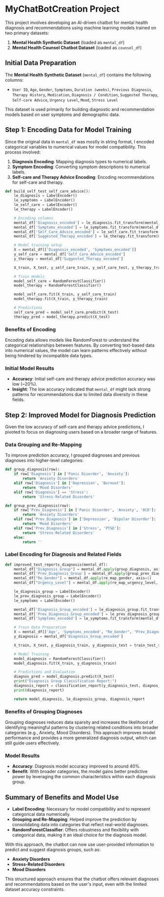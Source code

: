 # MyChatBotCreation Project

This project involves developing an AI-driven chatbot for mental health diagnosis and recommendations using machine learning models trained on two primary datasets:

1. **Mental Health Synthetic Dataset** (loaded as `mental_df`)
2. **Mental Health Counsel Chatbot Dataset** (loaded as `counsel_df`)

## Initial Data Preparation

The **Mental Health Synthetic Dataset** (`mental_df`) contains the following columns:

- `User ID`, `Age`, `Gender`, `Symptoms`, `Duration (weeks)`, `Previous Diagnosis`, `Therapy History`, `Medication`, `Diagnosis / Condition`, `Suggested Therapy`, `Self-care Advice`, `Urgency Level`, `Mood`, `Stress Level`

This dataset is used primarily for building diagnostic and recommendation models based on user symptoms and demographic data.

## Step 1: Encoding Data for Model Training

Since the original data in `mental_df` was mostly in string format, I encoded categorical variables to numerical values for model compatibility. This process involved:

1. **Diagnosis Encoding**: Mapping diagnosis types to numerical labels.
2. **Symptom Encoding**: Converting symptom descriptions to numerical labels.
3. **Self-care and Therapy Advice Encoding**: Encoding recommendations for self-care and therapy.

```python
def build_self_test_self_care_advice():
    le_diagnosis = LabelEncoder()
    le_symptoms = LabelEncoder()
    le_self_care = LabelEncoder()
    le_therapy = LabelEncoder()

    # Encoding columns
    mental_df['Diagnosis_encoded'] = le_diagnosis.fit_transform(mental_df['Diagnosis'])
    mental_df['Symptoms_encoded'] = le_symptoms.fit_transform(mental_df['Symptoms'])
    mental_df['Self_Care_Advice_encoded'] = le_self_care.fit_transform(mental_df['Self_Care_Advice'])
    mental_df['Suggested_Therapy_encoded'] = le_therapy.fit_transform(mental_df['Suggested_Therapy'])

    # Model training setup
    X = mental_df[['Diagnosis_encoded', 'Symptoms_encoded']]
    y_self_care = mental_df['Self_Care_Advice_encoded']
    y_therapy = mental_df['Suggested_Therapy_encoded']

    X_train, X_test, y_self_care_train, y_self_care_test, y_therapy_train, y_therapy_test = train_test_split(X, y_self_care, y_therapy, test_size=0.2, random_state=42)

    # Train models
    model_self_care = RandomForestClassifier()
    model_therapy = RandomForestClassifier()

    model_self_care.fit(X_train, y_self_care_train)
    model_therapy.fit(X_train, y_therapy_train)

    # Predictions
    self_care_pred = model_self_care.predict(X_test)
    therapy_pred = model_therapy.predict(X_test)
```

### **Benefits of Encoding**

Encoding data allows models like RandomForest to understand the categorical relationships between features. By converting text-based data into numerical values, the model can learn patterns effectively without being hindered by incompatible data types.

### **Initial Model Results**

- **Accuracy**: Initial self-care and therapy advice prediction accuracy was low (~20%).
- **Insight**: The low accuracy indicated that `mental_df` might lack strong patterns for recommendations due to limited data diversity in these fields.

## Step 2: Improved Model for Diagnosis Prediction

Given the low accuracy of self-care and therapy advice predictions, I pivoted to focus on diagnosing users based on a broader range of features.

### **Data Grouping and Re-Mapping**

To improve prediction accuracy, I grouped diagnoses and previous diagnoses into higher-level categories:

```python
def group_diagnosis(row):
    if row['Diagnosis'] in ['Panic Disorder', 'Anxiety']:
        return 'Anxiety Disorders'
    elif row['Diagnosis'] in ['Depression', 'Burnout']:
        return 'Mood Disorders'
    elif row['Diagnosis'] == 'Stress':
        return 'Stress-Related Disorders'

def group_prev_diagnosis(row):
    if row['Prev_Diagnosis'] in ['Panic Disorder', 'Anxiety', 'OCD']:
        return 'Anxiety Disorders'
    elif row['Prev_Diagnosis'] in ['Depression', 'Bipolar Disorder']:
        return 'Mood Disorders'
    elif row['Prev_Diagnosis'] in ['Stress', 'PTSD']:
        return 'Stress-Related Disorders'
    else:
        return ''
```

### **Label Encoding for Diagnosis and Related Fields**

```python
def improved_test_reports_diagnosis(mental_df):
    mental_df["Diagnosis_Group"] = mental_df.apply(group_diagnosis, axis=1)
    mental_df['Prev_Diagnosis_Group'] = mental_df.apply(group_prev_diagnosis, axis=1)
    mental_df["Re_Gender"] = mental_df.apply(re_map_gender, axis=1)
    mental_df["Urgency_Level"] = mental_df.apply(re_map_urgency_level, axis=1)

    le_diagnosis_group = LabelEncoder()
    le_prev_diagnosis_group = LabelEncoder()
    le_symptoms = LabelEncoder()

    mental_df['Diagnosis_Group_encoded'] = le_diagnosis_group.fit_transform(mental_df['Diagnosis_Group'])
    mental_df['Prev_Diagnosis_Group_encoded'] = le_prev_diagnosis_group.fit_transform(mental_df['Prev_Diagnosis'])
    mental_df['Symptoms_encoded'] = le_symptoms.fit_transform(mental_df['Symptoms'])

    # Train Data Preparation
    X = mental_df[['Age', 'Symptoms_encoded', "Re_Gender", "Prev_Diagnosis_Group_encoded", "Duration", "Stress_Level", "Urgency_Level"]]
    y_diagnosis = mental_df['Diagnosis_Group_encoded']

    X_train, X_test, y_diagnosis_train, y_diagnosis_test = train_test_split(X, y_diagnosis, test_size=0.2, random_state=42)

    # Model Training
    model_diagnosis = RandomForestClassifier()
    model_diagnosis.fit(X_train, y_diagnosis_train)

    # Predictions and Evaluation
    diagnos_pred = model_diagnosis.predict(X_test)
    print("Diagnosis Group Classification Report:")
    diagnosis_report = classification_report(y_diagnosis_test, diagnos_pred, target_names=le_diagnosis_group.classes_)
    print(diagnosis_report)

    return model_diagnosis, le_diagnosis_group, diagnosis_report
```

### **Benefits of Grouping Diagnoses**

Grouping diagnoses reduces data sparsity and increases the likelihood of identifying meaningful patterns by clustering related conditions into broader categories (e.g., Anxiety, Mood Disorders). This approach improves model performance and provides a more generalized diagnosis output, which can still guide users effectively.

### **Model Results**

- **Accuracy**: Diagnosis model accuracy improved to around 40%.
- **Benefit**: With broader categories, the model gains better predictive power by leveraging the common characteristics within each diagnosis group.

## Summary of Benefits and Model Use

- **Label Encoding**: Necessary for model compatibility and to represent categorical data numerically.
- **Grouping and Re-Mapping**: Helped improve the prediction by consolidating data into categories that reflect real-world diagnoses.
- **RandomForestClassifier**: Offers robustness and flexibility with categorical data, making it an ideal choice for the diagnosis model.

With this approach, the chatbot can now use user-provided information to predict and suggest diagnosis groups, such as:
- **Anxiety Disorders**
- **Stress-Related Disorders**
- **Mood Disorders**

This structured approach ensures that the chatbot offers relevant diagnoses and recommendations based on the user's input, even with the limited dataset accuracy constraints.
```
